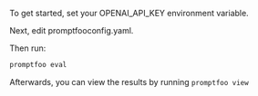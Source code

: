 To get started, set your OPENAI_API_KEY environment variable.

Next, edit promptfooconfig.yaml.

Then run:
```bash
promptfoo eval
```

Afterwards, you can view the results by running `promptfoo view`
